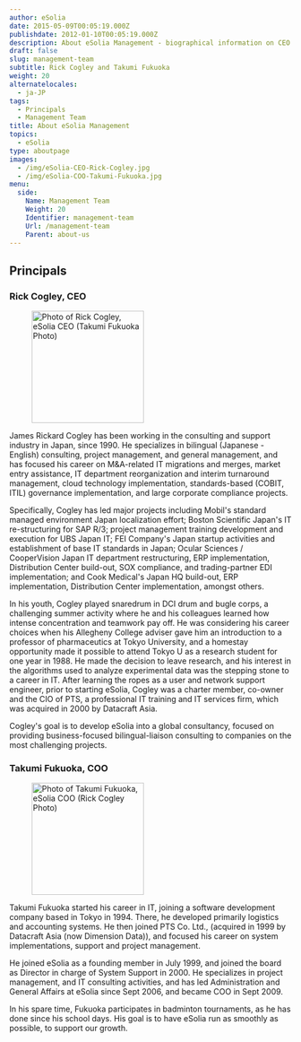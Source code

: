 ```yaml
---
author: eSolia
date: 2015-05-09T00:05:19.000Z
publishdate: 2012-01-10T00:05:19.000Z
description: About eSolia Management - biographical information on CEO Rick Cogley and COO Takumi Fukuoka.
draft: false
slug: management-team
subtitle: Rick Cogley and Takumi Fukuoka
weight: 20
alternatelocales:
  - ja-JP
tags:
  - Principals
  - Management Team
title: About eSolia Management
topics:
  - eSolia
type: aboutpage
images:
  - /img/eSolia-CEO-Rick-Cogley.jpg
  - /img/eSolia-COO-Takumi-Fukuoka.jpg
menu:
  side:
    Name: Management Team
    Weight: 20
    Identifier: management-team
    Url: /management-team
    Parent: about-us
---
```


## Principals

### Rick Cogley, CEO

<figure class="image-container">
<img class="materialboxed right responsive-img z-depth-1" width="200" data-caption="Rick Cogley, eSolia CEO (Takumi Fukuoka Photo)" alt="Photo of Rick Cogley, eSolia CEO (Takumi Fukuoka Photo)" src="/img/eSolia-CEO-Rick-Cogley.jpg" >
</figure>

James Rickard Cogley has been working in the consulting and support industry in Japan, since 1990. He specializes in bilingual (Japanese - English) consulting, project management, and general management, and has focused his career on M&A-related IT migrations and merges, market entry assistance, IT department reorganization and interim turnaround management, cloud technology implementation, standards-based (COBIT, ITIL) governance implementation, and large corporate compliance projects.

Specifically, Cogley has led major projects including Mobil's standard managed environment Japan localization effort; Boston Scientific Japan's IT re-structuring for SAP R/3; project management training development and execution for UBS Japan IT; FEI Company's Japan startup activities and establishment of base IT standards in Japan; Ocular Sciences / CooperVision Japan IT department restructuring, ERP implementation, Distribution Center build-out, SOX compliance, and trading-partner EDI implementation; and Cook Medical's Japan HQ build-out, ERP implementation, Distribution Center implementation, amongst others.

In his youth, Cogley played snaredrum in DCI drum and bugle corps, a challenging summer activity where he and his colleagues learned how intense concentration and teamwork pay off. He was considering his career choices when his Allegheny College adviser gave him an introduction to a professor of pharmaceutics at Tokyo University, and a homestay opportunity made it possible to attend Tokyo U as a research student for one year in 1988. He made the decision to leave research, and his interest in the algorithms used to analyze experimental data was the stepping stone to a career in IT. After learning the ropes as a user and network support engineer, prior to starting eSolia, Cogley was a charter member, co-owner and the CIO of PTS, a professional IT training and IT services firm, which was acquired in 2000 by Datacraft Asia.

Cogley's goal is to develop eSolia into a global consultancy, focused on providing business-focused bilingual-liaison consulting to companies on the most challenging projects.

### Takumi Fukuoka, COO

<figure class="image-container">
<img class="materialboxed right responsive-img z-depth-1" width="200" data-caption="Takumi Fukuoka, eSolia COO (Rick Cogley Photo)" alt="Photo of Takumi Fukuoka, eSolia COO (Rick Cogley Photo)" src="/img/eSolia-COO-Takumi-Fukuoka.jpg" >
</figure>

Takumi Fukuoka started his career in IT, joining a software development company based in Tokyo in 1994. There, he developed primarily logistics and accounting systems. He then joined PTS Co. Ltd., (acquired in 1999 by Datacraft Asia (now Dimension Data)), and focused his career on system implementations, support and project management.

He joined eSolia as a founding member in July 1999, and joined the board as Director in charge of System Support in 2000. He specializes in project management, and IT consulting activities, and has led Administration and General Affairs at eSolia since Sept 2006, and became COO in Sept 2009.

In his spare time, Fukuoka participates in badminton tournaments, as he has done since his school days. His goal is to have eSolia run as smoothly as possible, to support our growth.
